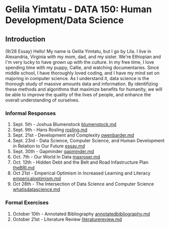 # Gelila Yimtatu - DATA 150: Human Development/Data Science

## Introduction
(9/28 Essay)
 Hello! My name is Gelila Yimtatu, but I go by Lila. I live in Alexandria, Virginia with my mom, dad, and my sister. We're Ethiopian and I'm very lucky to have grown up with the culture. In my free time, I love spending time with my puppy, Callie, and watching documentaries. Since middle school, I have thoroughly loved coding, and I have my mind set on majoring in computer science.   As I understand it, data science is the thorough study of massive amounts data and information. By identifizing these methods and algorithms that maximize benefits for humanity, we will be able to improve the quality of the lives of people, and enhance the overall understanding of ourselves.  
### Informal Responses

1. Sept. 5th - Joshua Blumenstock [blumenstock.md](blumenstock.md)
2. Sept. 9th - Hans Rosling [rosling.md](rosling.md)
4. Sept. 21st - Development and Complexity [owenbarder.md](owenbarder.md)
5. Sept. 23rd - Data Science, Computer Science, and Human Development in Relation to Our Future [essay.md](essay.md)
6. Sept. 30th - Gapminder [gapminder.md](gapminder)
7. Oct. 7th - Our World In Data [maxroser.md](maxroser.md)
8. Oct. 12th - Hidden Debt and the Belt and Road Infastructure Plan [theBRI.md](theBRI.md)
9. Oct 21st - Emperical Optimism in Increased Learning and Literacy [empericaloptimism.md](empericaloptimism.md)
10. Oct 28th - The Intersection of Data Science and Computer Science [whatisdatascience.md](whatisdatascience.md)

### Formal Exercises

1. October 10th - Annotated Bibliography [annotatedbibliography.md](annotatedbibliography.md)
2. October 21st - Literature Review [literaturereview.md](literaturereview.md)
